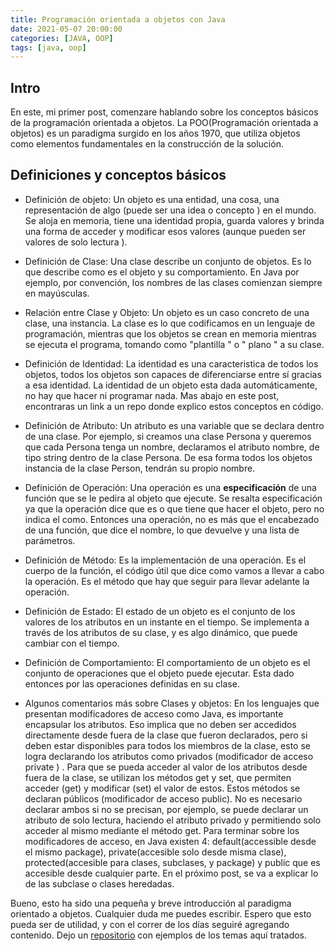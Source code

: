 ```yaml
---
title: Programación orientada a objetos con Java
date: 2021-05-07 20:00:00
categories: [JAVA, OOP]
tags: [java, oop]
---
```


## Intro

En este, mi primer post, comenzare hablando sobre los conceptos básicos de la programación orientada a objetos.
La POO\(Programación orientada a objetos\) es un paradigma surgido en los años 1970, que utiliza objetos como elementos fundamentales en la construcción de la solución. 


## Definiciones y conceptos básicos

- Definición de objeto:
    Un objeto es una entidad, una cosa, una representación de algo \(puede ser una idea o concepto \) en el mundo. Se aloja en memoria, tiene una identidad propia, guarda valores y brinda una forma de acceder y modificar esos valores \(aunque pueden ser valores de solo lectura \).

- Definición de Clase:
    Una clase describe un conjunto de objetos. Es lo que describe como es el objeto y su comportamiento. En Java por ejemplo, por convención, los nombres de las clases comienzan siempre en mayúsculas.

- Relación entre Clase y Objeto:
    Un objeto es un caso concreto de una clase, una instancia. La clase es lo que codificamos en un lenguaje de programación, mientras que los objetos se crean en memoria mientras se ejecuta el programa, tomando como \"plantilla \" o \" plano " a su clase.

- Definición de Identidad:
    La identidad es una caracteristica de todos los objetos, todos los objetos son capaces de diferenciarse entre sí gracias a esa identidad.
    La identidad de un objeto esta dada automáticamente, no hay que hacer ni programar nada. Mas abajo en este post, encontraras un link a un repo donde explico estos conceptos en código.

- Definición de Atributo: 
    Un atributo es una variable que se declara dentro de una clase. Por ejemplo, si creamos una clase Persona y queremos que cada Persona tenga un nombre, declaramos el atributo nombre, de tipo string dentro de la clase Persona.
    De esa forma todos los objetos instancia de la clase Person, tendrán su propio nombre.

- Definición de Operación:
    Una operación es una **especificación** de una función que se le pedira al objeto que ejecute.
    Se resalta especificación ya que la operación dice que es o que tiene que hacer el objeto, pero no indica el como. Entonces una operación, no es más que el encabezado de una función, que dice el nombre, lo que devuelve y una lista de parámetros.

- Definición de Método: 
    Es la implementación de una operación. Es el cuerpo de la función, el código útil que dice como vamos a llevar a cabo la operación. Es el método que hay que seguir para llevar adelante la operación.

- Definición de Estado:
    El estado de un objeto es el conjunto de los valores de los atributos en un instante en el tiempo. Se implementa a través de los atributos de su clase, y es algo dinámico, que puede cambiar con el tiempo.

- Definición de Comportamiento:
    El comportamiento de un objeto es el conjunto de operaciones que el objeto puede ejecutar. Esta dado entonces por las operaciones definidas en su clase.

- Algunos comentarios más sobre Clases y objetos:
    En los lenguajes que presentan modificadores de acceso como Java, es importante encapsular los atributos. Eso implica que no deben ser accedidos directamente desde fuera de la clase que fueron declarados, pero si deben estar disponibles para todos los miembros de la clase, esto se logra declarando los atributos como privados \(modificador de acceso private \) . Para que se pueda acceder al valor de los atributos desde fuera de la clase, se utilizan los métodos get y set, que permiten acceder \(get\) y modificar \(set\) el valor de estos. Estos métodos se declaran públicos \(modificador de acceso public\). No es necesario declarar ambos si no se precisan, por ejemplo, se puede declarar un atributo de solo lectura, haciendo el atributo privado y permitiendo solo acceder al mismo mediante el método get.
    Para terminar sobre los modificadores de acceso, en Java existen 4: default\(accessible desde el mismo package\), private\(accesible solo desde misma clase\), protected\(accesible para clases, subclases, y package\) y public que es accesible desde cualquier parte. En el próximo post, se va a explicar lo de las subclase o clases heredadas.


Bueno, esto ha sido una pequeña y breve introducción al paradigma orientado a objetos. Cualquier duda me puedes escribir. Espero que esto pueda ser de utilidad, y con el correr de los días seguiré agregando contenido. Dejo un [repositorio](https://github.com/leoperez0782/oop-java) con ejemplos de los temas aquí tratados.


